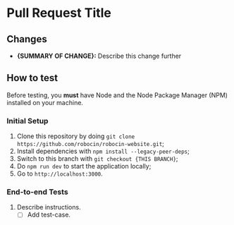 # Pull Request Title

## Changes

- **{SUMMARY OF CHANGE}:** Describe this change further

## How to test

Before testing, you **must** have Node and the Node Package Manager (NPM) installed on your machine.

### Initial Setup

1. Clone this repository by doing `git clone https://github.com/robocin/robocin-website.git`;
2. Install dependencies with `npm install --legacy-peer-deps`;
3. Switch to this branch with `git checkout {THIS BRANCH}`;
4. Do `npm run dev` to start the application locally;
5. Go to `http://localhost:3000`.

### End-to-end Tests

1. Describe instructions.
   - [ ] Add test-case.
